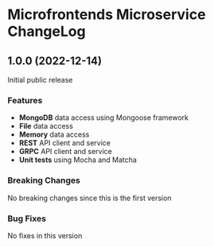 # Microfrontends Microservice ChangeLog

## <a name="1.0.0"></a> 1.0.0 (2022-12-14)

Initial public release

### Features
* **MongoDB** data access using Mongoose framework
* **File** data access 
* **Memory** data access 
* **REST** API client and service
* **GRPC** API client and service
* **Unit tests** using Mocha and Matcha

### Breaking Changes
No breaking changes since this is the first version

### Bug Fixes
No fixes in this version

